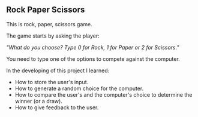 ## Rock Paper Scissors

This is rock, paper, scissors game. 

The game starts by asking the player:

*"What do you choose? Type 0 for Rock, 1 for Paper or 2 for Scissors."*

You need to type one of the options to compete against the computer. 

In the developing of this project I learned: 
* How to store the user's input.
* How to generate a random choice for the computer.
* How to compare the user's and the computer's choice to determine the winner (or a draw).
* How to give feedback to the user. 


